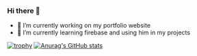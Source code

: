 ### Hi there 👋

- 🔭 I’m currently working on my portfolio website
- 🌱 I’m currently learning firebase and using him in my projects

[![trophy](https://github-profile-trophy.vercel.app/?username=Volodimirus&theme=onedark)](https://github.com/ryo-ma/github-profile-trophy)
[![Anurag's GitHub stats](https://github-readme-stats.vercel.app/api?username=anuraghazra)](https://github.com/anuraghazra/github-readme-stats)
